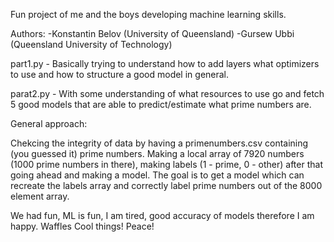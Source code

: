 Fun project of me and the boys developing machine learning skills. 

Authors: 
-Konstantin Belov (University of Queensland)
-Gursew Ubbi (Queensland University of Technology)

part1.py - Basically trying to understand how to add layers
what optimizers to use and how to structure a good model in general. 

parat2.py - With some understanding of what resources to use
go and fetch 5 good models that are able to predict/estimate what 
prime numbers are. 

General approach:

Chekcing the integrity of data by having a primenumbers.csv containing (you guessed it)
prime numbers. Making a local array of 7920 numbers (1000 prime numbers in there), making labels (1 - prime, 0 - other)
after that going ahead and making a model. The goal is to get a model which can recreate the labels array 
and correctly label prime numbers out of the 8000 element array. 

We had fun, ML  is fun, I am tired, good accuracy of models therefore I am happy. 
Waffles
Cool things!
Peace!
